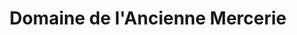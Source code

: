 ---
title: "Domaine de l'Ancienne Mercerie"
url: /autignac/domaine-de-lancienne-mercerie/
shop: Spirituosen
---